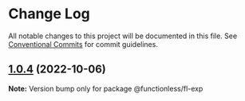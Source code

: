 # Change Log

All notable changes to this project will be documented in this file.
See [Conventional Commits](https://conventionalcommits.org) for commit guidelines.

## [1.0.4](https://github.com/functionless/functionless/compare/v0.24.3...v1.0.4) (2022-10-06)

**Note:** Version bump only for package @functionless/fl-exp
